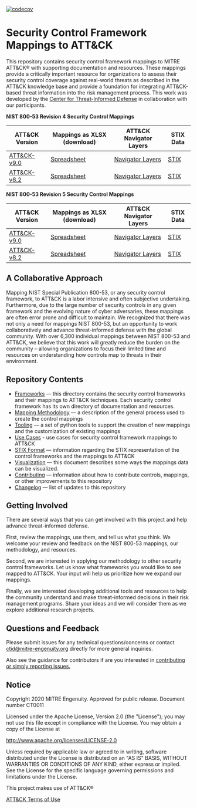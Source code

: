 [![codecov](https://codecov.io/gh/center-for-threat-informed-defense/attack-control-framework-mappings/branch/master/graph/badge.svg?token=PLVBGOUWMC)](https://codecov.io/gh/center-for-threat-informed-defense/attack-control-framework-mappings)

# Security Control Framework Mappings to ATT&CK
This repository contains security control framework mappings to MITRE ATT&CK® with supporting documentation and resources. These mappings provide a critically important resource for organizations to assess their security control coverage against real-world threats as described in the ATT&CK knowledge base and provide a foundation for integrating ATT&CK-based threat information into the risk management process. This work was developed by the [Center for Threat-Informed Defense](https://ctid.mitre-engenuity.org/) in collaboration with our participants.

**NIST 800-53 Revision 4 Security Control Mappings**

| ATT&CK Version | Mappings as XLSX (download) | ATT&CK Navigator Layers | STIX Data |
|---|---|---|---|
| [ATT&CK-v9.0](/frameworks/ATT&CK-v9.0/nist800-53-r4/) | [Spreadsheet](https://github.com/center-for-threat-informed-defense/attack-control-framework-mappings/raw/master/frameworks/ATT%26CK-v9.0/nist800-53-r4/nist800-53-r4-mappings.xlsx) | [Navigator Layers](/frameworks/ATT&CK-v9.0/nist800-53-r4/layers) | [STIX](/frameworks/ATT&CK-v9.0/nist800-53-r4/stix) |
| [ATT&CK-v8.2](/frameworks/ATT&CK-v8.2/nist800-53-r4/) | [Spreadsheet](https://github.com/center-for-threat-informed-defense/attack-control-framework-mappings/raw/master/frameworks/ATT%26CK-v8.2/nist800-53-r4/nist800-53-r4-mappings.xlsx) | [Navigator Layers](/frameworks/ATT&CK-v8.2/nist800-53-r4/layers) | [STIX](/frameworks/ATT&CK-v8.2/nist800-53-r4/stix) |

**NIST 800-53 Revision 5 Security Control Mappings**

| ATT&CK Version | Mappings as XLSX (download) | ATT&CK Navigator Layers | STIX Data |
|---|---|---|---|
| [ATT&CK-v9.0](/frameworks/ATT&CK-v9.0/nist800-53-r5/) | [Spreadsheet](https://github.com/center-for-threat-informed-defense/attack-control-framework-mappings/raw/master/frameworks/ATT%26CK-v9.0/nist800-53-r5/nist800-53-r5-mappings.xlsx) | [Navigator Layers](/frameworks/ATT&CK-v9.0/nist800-53-r5/layers) | [STIX](/frameworks/ATT&CK-v9.0/nist800-53-r5/stix) |
| [ATT&CK-v8.2](/frameworks/ATT&CK-v8.2/nist800-53-r5/) | [Spreadsheet](https://github.com/center-for-threat-informed-defense/attack-control-framework-mappings/raw/master/frameworks/ATT%26CK-v8.2/nist800-53-r5/nist800-53-r5-mappings.xlsx) | [Navigator Layers](/frameworks/ATT&CK-v8.2/nist800-53-r5/layers) | [STIX](/frameworks/ATT&CK-v8.2/nist800-53-r5/stix) |

## A Collaborative Approach

Mapping NIST Special Publication 800-53, or any security control framework, to ATT&CK is a labor intensive and often subjective undertaking. Furthermore, due to the large number of security controls in any given framework and the evolving nature of cyber adversaries, these mappings are often error prone and difficult to maintain. We recognized that there was not only a need for mappings NIST 800-53, but an opportunity to work collaboratively and advance threat-informed defense with the global community. With over 6,300 individual mappings between NIST 800-53 and ATT&CK, we believe that this work will greatly reduce the burden on the community – allowing organizations to focus their limited time and resources on understanding how controls map to threats in their environment.

## Repository Contents

- [Frameworks](/frameworks) — this directory contains the security control frameworks and their mappings to ATT&CK techniques. Each security control framework has its own directory of documentation and resources. 
- [Mapping Methodology](/docs/mapping_methodology.md) — a description of the general process used to create the control mappings
- [Tooling](/docs/tooling.md) — a set of python tools to support the creation of new mappings and the customization of existing mappings
- [Use Cases](/docs/use-cases.md) - use cases for security control framework mappings to ATT&CK
- [STIX Format](/docs/STIX_format.md) — information regarding the STIX representation of the control frameworks and the mappings to ATT&CK
- [Visualization](/docs/visualization.md) — this document describes some ways the mappings data can be visualized. 
- [Contributing](/CONTRIBUTING.md) — information about how to contribute controls, mappings, or other improvements to this repository
- [Changelog](/CHANGELOG.md) — list of updates to this repository


## Getting Involved

There are several ways that you can get involved with this project and help advance threat-informed defense. 

First, review the mappings, use them, and tell us what you think. We welcome your review and feedback on the NIST 800-53 mappings, our methodology, and resources. 

Second, we are interested in applying our methodology to other security control frameworks. Let us know what frameworks you would like to see mapped to ATT&CK. Your input will help us prioritize how we expand our mappings. 

Finally, we are interested developing additional tools and resources to help the community understand and make threat-informed decisions in their risk management programs. Share your ideas and we will consider them as we explore additional research projects.  

## Questions and Feedback
   
Please submit issues for any technical questions/concerns or contact ctid@mitre-engenuity.org directly for more general inquiries.

Also see the guidance for contributors if are you interested in [contributing or simply reporting issues.](/CONTRIBUTING.md)

## Notice 

Copyright 2020 MITRE Engenuity. Approved for public release. Document number CT0011

Licensed under the Apache License, Version 2.0 (the "License"); you may not use this file except in compliance with the License. You may obtain a copy of the License at 

http://www.apache.org/licenses/LICENSE-2.0 

Unless required by applicable law or agreed to in writing, software distributed under the License is distributed on an "AS IS" BASIS, WITHOUT WARRANTIES OR CONDITIONS OF ANY KIND, either express or implied. See the License for the specific language governing permissions and limitations under the License. 

This project makes use of ATT&CK®

[ATT&CK Terms of Use](https://attack.mitre.org/resources/terms-of-use/)
